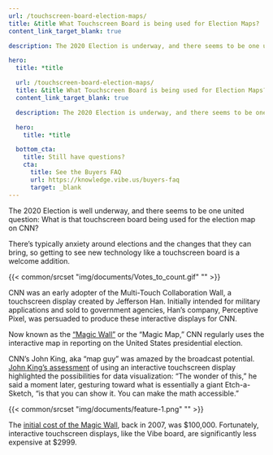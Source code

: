 ```yaml
---
url: /touchscreen-board-election-maps/
title: &title What Touchscreen Board is being used for Election Maps?
content_link_target_blank: true

description: The 2020 Election is underway, and there seems to be one united question: What is that touchscreen board that's used for the election map on CNN?

hero:
  title: *title

  url: /touchscreen-board-election-maps/
  title: &title What Touchscreen Board is being used for Election Maps?
  content_link_target_blank: true

  description: The 2020 Election is underway, and there seems to be one united question: What is that touchscreen board that's used for the election map on CNN?

  hero:
    title: *title

  bottom_cta:
    title: Still have questions?
    cta:
      title: See the Buyers FAQ
      url: https://knowledge.vibe.us/buyers-faq
      target: _blank
---
```


  The 2020 Election is well underway, and there seems to be one united question: What is that touchscreen board being used for the election map on CNN?

  There’s typically anxiety around elections and the changes that they can bring, so getting to see new technology like a touchscreen board is a welcome addition.

{{< common/srcset "img/documents/Votes_to_count.gif" "" >}}

  CNN was an early adopter of the Multi-Touch Collaboration Wall, a touchscreen display created by Jefferson Han. Initially intended for military applications and sold to government agencies, Han’s company, Perceptive Pixel, was persuaded to produce these interactive displays for CNN.

  Now known as the [“Magic Wall”][1] or the “Magic Map,” CNN regularly uses the interactive map in reporting on the United States presidential election.

  CNN’s John King, aka “map guy” was amazed by the broadcast potential. [John King’s assessment][2] of using an interactive touchscreen display highlighted the possibilities for data visualization: “The wonder of this,” he said a moment later, gesturing toward what is essentially a giant Etch-a-Sketch, “is that you can show it. You can make the math accessible.”

  {{< common/srcset "img/documents/feature-1.png" "" >}}

  The [initial cost of the Magic Wall][3], back in 2007, was $100,000. Fortunately, interactive touchscreen displays, like the Vibe board, are significantly less expensive at $2999.

  [1]: https://www.codeandtheory.com/things-we-make/cnn-magic-wall-reinventing-an-iconic-media-star
  [2]: https://www.nytimes.com/2008/04/22/arts/television/22king.html?_r=1&oref=slogin
  [3]: https://web.archive.org/web/20080830015457/http://www.forbes.com/business/forbes/2007/1112/072.html
